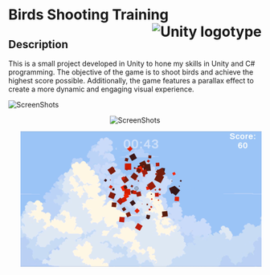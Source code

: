 # Birds Shooting Training <img  height="50px" align="right" src="https://upload.wikimedia.org/wikipedia/commons/8/8a/Official_unity_logo.png" alt="Unity logotype">

## Description

This is a small project developed in Unity to hone my skills in Unity and C# programming. The objective of the game is to shoot birds and achieve the highest score possible. Additionally, the game features a parallax effect to create a more dynamic and engaging visual experience.

<p align= "left">
    <img src="./resources/images/Screenshot" alt="ScreenShots">
</p>

<p align="center">
    <img src="./resources/images/Screenshot1" alt="ScreenShots">
</p>

<p align="right">
    <img src="./resources/images/Screenshot2.png" alt="ScreenShots">
</p>